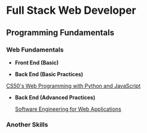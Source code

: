 # Full Stack Web Developer

## Programming Fundamentals

### Web Fundamentals 

* **Front End (Basic)**

* **Back End (Basic Practices)**
 
 [CS50's Web Programming with Python and JavaScript](https://courses.edx.org/courses/course-v1:HarvardX+CS50W+Web)

* **Back End (Advanced Practices)**

    [Software Engineering for Web Applications](https://ocw.mit.edu/courses/electrical-engineering-and-computer-science/6-171-software-engineering-for-web-applications-fall-2003/index.htm)
    
### Another Skills


